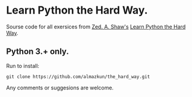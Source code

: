 # Learn Python the Hard Way.

Sourse code for all exersices from [Zed. A. Shaw's](https://en.wikipedia.org/wiki/Zed_Shaw) [Learn Python the Hard Way](https://learnpythonthehardway.org/).

## Python 3.+ only.

Run to install:

    git clone https://github.com/almazkun/the_hard_way.git

Any comments or suggesions are welcome.
